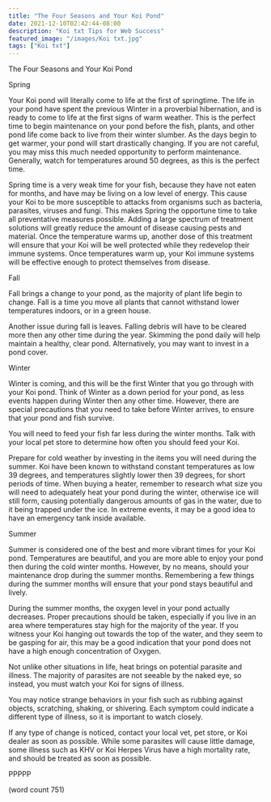 ```yaml
---
title: "The Four Seasons and Your Koi Pond"
date: 2021-12-10T02:42:44-08:00
description: "Koi txt Tips for Web Success"
featured_image: "/images/Koi txt.jpg"
tags: ["Koi txt"]
---
```


The Four Seasons and Your Koi Pond

Spring

Your Koi pond will literally come to life at the first of springtime. The life in your pond have spent the previous Winter in a proverbial hibernation, and is ready to come to life at the first signs of warm weather. This is the perfect time to begin maintenance on your pond before the fish, plants, and other pond life come back to live from their winter slumber. As the days begin to get warmer, your pond will start drastically changing. If you are not careful, you may miss this much needed opportunity to perform maintenance. Generally, watch for temperatures around 50 degrees, as this is the perfect time.

Spring time is a very weak time for your fish, because they have not eaten for months, and have may be living on a low level of energy. This cause your Koi to be more susceptible to attacks from organisms such as bacteria, parasites, viruses and fungi. This makes Spring the opportune time to take all preventative measures possible. Adding a large spectrum of treatment solutions will greatly reduce the amount of disease causing pests and material. Once the temperature warms up, another dose of this treatment will ensure that your Koi will be well protected while they redevelop their immune systems. Once temperatures warm up, your Koi immune systems will be effective enough to protect themselves from disease. 

Fall

Fall brings a change to your pond, as the majority of plant life begin to change. Fall is a time you move all plants that cannot withstand lower temperatures indoors, or in a green house. 

Another issue during fall is leaves. Falling debris will have to be cleared more then any other time during the year. Skimming the pond daily will help maintain a healthy, clear pond. Alternatively, you may want to invest in a pond cover.

Winter

Winter is coming, and this will be the first Winter that you go through with your Koi pond. Think of Winter as a down period for your pond, as less events happen during Winter then any other time. However, there are special precautions that you need to take before Winter arrives, to ensure that your pond and fish survive.

You will need to feed your fish far less during the winter months. Talk with your local pet store to determine how often you should feed your Koi.

Prepare for cold weather by investing in the items you will need during the summer. Koi have been known to withstand constant temperatures as low 39 degrees, and temperatures slightly lower then 39 degrees, for short periods of time. When buying a heater, remember to research what size you will need to adequately heat your pond during the winter, otherwise ice will still form, causing potentially dangerous amounts of gas in the water, due to it being trapped under the ice. In extreme events, it may be a good idea to have an emergency tank inside available.

Summer

Summer is considered one of the best and more vibrant times for your Koi pond. Temperatures are beautiful, and you are more able to enjoy your pond then during the cold winter months. However, by no means, should your maintenance drop during the summer months. Remembering a few things during the summer months will ensure that your pond stays beautiful and lively.

During the summer months, the oxygen level in your pond actually decreases. Proper precautions should be taken, especially if you live in an area where temperatures stay high for the majority of the year. If you witness your Koi hanging out towards the top of the water, and they seem to be gasping for air, this may be a good indication that your pond does not have a high enough concentration of Oxygen.

Not unlike other situations in life, heat brings on potential parasite and illness. The majority of parasites are not seeable by the naked eye, so instead, you must watch your Koi for signs of illness.

You may notice strange behaviors in your fish such as rubbing against objects, scratching, shaking, or shivering. Each symptom could indicate a different type of illness, so it is important to watch closely.

If any type of change is noticed, contact your local vet, pet store, or Koi dealer as soon as possible. While some parasites will cause little damage, some illness such as KHV or Koi Herpes Virus have a high mortality rate, and should be treated as soon as possible.

PPPPP

(word count 751)


